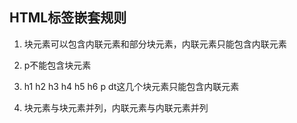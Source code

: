 ## HTML标签嵌套规则

1. 块元素可以包含内联元素和部分块元素，内联元素只能包含内联元素

2. p不能包含块元素

3. h1 h2 h3 h4 h5 h6 p dt这几个块元素只能包含内联元素 

4. 块元素与块元素并列，内联元素与内联元素并列
